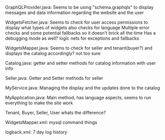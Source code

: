 GraphQLProvider.java:
Seems to be using "schema.graphqls" to display messages and data information regarding the website and the user

WidgetsFetcher.java:
Seems to check for user access permissions to display what types of widgets
also checks for language
Multiple error checks and some potential fallbacks so it doesn't brick all the time
Has a debugging mode as well?
logic nets for exceptions and fallbacks

WidgetsMapper.java:
Seems to check for seller and tenant(buyer?) and displays the catalog accordingly?
not too sure

Catalog.java:
getter and setter methods for catalog information with user info

Seller.java:
Getter and Setter methods for seller

MyService.java:
Managing the display and the updates done to the catalog

MyApplication.java:
Main method, has language aspects, seems to run everything to make the site work

Tenant, Buyer, Seller, User whats the difference?

WidgetsMapper.xml:
mysql command things

logback.xml:
7 day log history